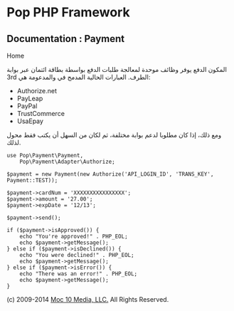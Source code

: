 Pop PHP Framework
=================

Documentation : Payment
-----------------------

Home

المكون الدفع يوفر وظائف موحدة لمعالجة طلبات الدفع بواسطة بطاقة ائتمان
عبر بوابة 3rd الطرف. العبارات الحالية المدمج في والمدعومة هي:

-   Authorize.net
-   PayLeap
-   PayPal
-   TrustCommerce
-   UsaEpay

ومع ذلك، إذا كان مطلوبا لدعم بوابة مختلفة، ثم لكان من السهل أن يكتب فقط
محول لذلك.

    use Pop\Payment\Payment,
        Pop\Payment\Adapter\Authorize;

    $payment = new Payment(new Authorize('API_LOGIN_ID', 'TRANS_KEY', Payment::TEST));

    $payment->cardNum = 'XXXXXXXXXXXXXXXX';
    $payment->amount = '27.00';
    $payment->expDate = '12/13';

    $payment->send();

    if ($payment->isApproved()) {
        echo "You're approved!" . PHP_EOL;
        echo $payment->getMessage();
    } else if ($payment->isDeclined()) {
        echo "You were declined!" . PHP_EOL;
        echo $payment->getMessage();
    } else if ($payment->isError()) {
        echo "There was an error!" . PHP_EOL;
        echo $payment->getMessage();
    }

\(c) 2009-2014 [Moc 10 Media, LLC.](http://www.moc10media.com) All
Rights Reserved.

